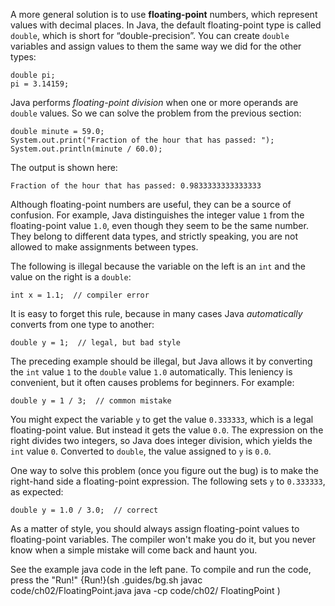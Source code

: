 A more general solution is to use **floating-point** numbers, which represent values with decimal places. In Java, the default floating-point type is called `double`, which is short for “double-precision”. You can create `double` variables and assign values to them the same way we did for the other types:

```code
double pi;
pi = 3.14159;
```


Java performs *floating-point division* when one or more operands are `double` values. So we can solve the problem from the previous section:

```code
double minute = 59.0;
System.out.print("Fraction of the hour that has passed: ");
System.out.println(minute / 60.0);
```

The output is shown here:

```code
Fraction of the hour that has passed: 0.9833333333333333
```

Although floating-point numbers are useful, they can be a source of confusion. For example, Java distinguishes the integer value `1` from the floating-point value `1.0`, even though they seem to be the same number. They belong to different data types, and strictly speaking, you are not allowed to make assignments between types.

The following is illegal because the variable on the left is an `int` and the value on the right is a `double`:

```code
int x = 1.1;  // compiler error
```


It is easy to forget this rule, because in many cases Java *automatically* converts from one type to another:

```code
double y = 1;  // legal, but bad style
```

The preceding example should be illegal, but Java allows it by converting the `int` value `1` to the `double` value `1.0` automatically. This leniency is convenient, but it often causes problems for beginners. For example:

```code
double y = 1 / 3;  // common mistake
```


You might expect the variable `y` to get the value `0.333333`, which is a legal floating-point value. But instead it gets the value `0.0`. The expression on the right divides two integers, so Java does integer division, which yields the `int` value `0`. Converted to `double`, the value assigned to `y` is `0.0`.

One way to solve this problem (once you figure out the bug) is to make the right-hand side a floating-point expression. The following sets `y` to `0.333333`, as expected:

```code
double y = 1.0 / 3.0;  // correct
```

As a matter of style, you should always assign floating-point values to floating-point variables. The compiler won't make you do it, but you never know when a simple mistake will come back and haunt you.

See the example java code in the left pane. To compile and run the code, press the "Run!"
{Run!}(sh .guides/bg.sh javac code/ch02/FloatingPoint.java java -cp code/ch02/ FloatingPoint )
